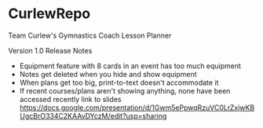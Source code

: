 # CurlewRepo
Team Curlew's Gymnastics Coach Lesson Planner

Version 1.0 Release Notes 
  - Equipment feature with 8 cards in an event has too much equipment
  - Notes get deleted when you hide and show equipment
  - When plans get too big, print-to-text doesn't accommodate it
  - If recent courses/plans aren't showing anything, none have been accessed recently
link to slides
https://docs.google.com/presentation/d/1Gwm5ePpwqRzuVC0LrZxjwKBUgcBrO334C2KAAvDYczM/edit?usp=sharing 
